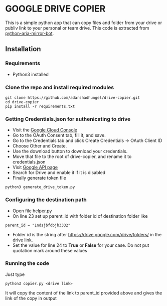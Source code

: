 # GOOGLE DRIVE COPIER

This is a simple python app that can copy files and folder from your drive or publiv link to your personal or team drive.
This code is extracted from [python-aria-mirror-bot](https://github.com/lzzy12/python-aria-mirror-bot).

## Installation

### Requirements
- Python3 installed

### Clone the repo and install required modules
```
git clone https://github.com/adarshadhungel/drive-copier.git
cd drive-copier
pip install -r requirements.txt
``` 
### Getting Credentials.json for authenicating to drive
- Visit the [Google Cloud Console](https://console.developers.google.com/apis/credentials)
- Go to the OAuth Consent tab, fill it, and save.
- Go to the Credentials tab and click Create Credentials -> OAuth Client ID
- Choose Other and Create.
- Use the download button to download your credentials.
- Move that file to the root of drive-copier, and rename it to credentials.json
- Visit [Google API page](https://console.developers.google.com/apis/library)
- Search for Drive and enable it if it is disabled
- Finally generate token file
```
python3 generate_drive_token.py
```

### Configuring the destination path
- Open file helper.py
- On line 23 set up parent_id with folder id of destination folder like
```
parent_id = "1ndsjbfdbjh3332" 
```
- Folder id is the string after https://drive.google.com/drive/folders/ in the drive link.
- Set the value for line 24 to **True** or **False** for your case. Do not put quotation mark around these values

### Running the code
Just type
```
python3 copier.py <drive link>
```
It will copy the content of the link to parent_id provided above and gives the link of the copy in output
